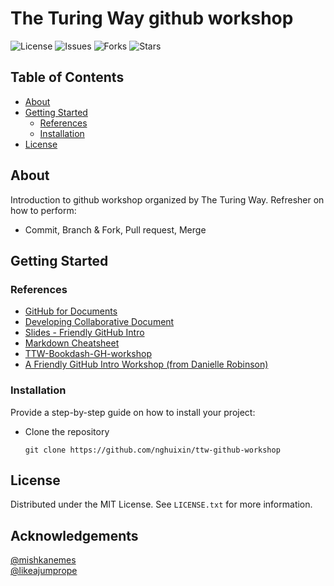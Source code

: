 # The Turing Way github workshop

![License](https://img.shields.io/github/license/nghuixin/ttw-github-workshop)
![Issues](https://img.shields.io/github/issues/nghuixin/ttw-github-workshop)
![Forks](https://img.shields.io/github/forks/nghuixin/ttw-github-workshop)
![Stars](https://img.shields.io/github/stars/nghuixin/ttw-github-workshop)

## Table of Contents
- [About](#about)
- [Getting Started](#getting-started)
  - [References](#references)
  - [Installation](#installation)
- [License](#license)


## About 
Introduction to github workshop organized by The Turing Way.
Refresher on how to perform:  
- Commit, Branch & Fork, Pull request, Merge


## Getting Started 
### References
- [GitHub for Documents](https://malvikasharan.github.io/developing_collaborative_document/)
- [Developing Collaborative Document](https://malvikasharan.github.io/developing_collaborative_document/)
- [Slides - Friendly GitHub Intro](https://docs.google.com/presentation/d/1RY7JDjrSx2DizxtBKRMcqPd9OFneL7f3IYDv4c_vHxY/edit#slide=id.g526267be46_0_606)
- [Markdown Cheatsheet](https://github.com/adam-p/markdown-here/wiki/Markdown-Cheatsheet)
- [TTW-Bookdash-GH-workshop](https://github.com/BatoolMM/TTW-Bookdash-GH-workshop)
- [A Friendly GitHub Intro Workshop (from Danielle Robinson)](https://daniellecrobinson.github.io/friendly-github-intro/)


### Installation
Provide a step-by-step guide on how to install your project:

- Clone the repository
   ```
   git clone https://github.com/nghuixin/ttw-github-workshop
   ```
   
## License
Distributed under the MIT License. See `LICENSE.txt` for more information.

## Acknowledgements
[@mishkanemes](https://github.com/mishkanemes)  
[@likeajumprope](https://github.com/likeajumprope)

